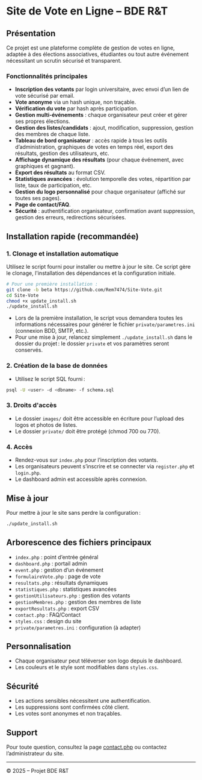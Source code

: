 # Site de Vote en Ligne – BDE R&T

## Présentation
Ce projet est une plateforme complète de gestion de votes en ligne, adaptée à des élections associatives, étudiantes ou tout autre événement nécessitant un scrutin sécurisé et transparent.

### Fonctionnalités principales
- **Inscription des votants** par login universitaire, avec envoi d’un lien de vote sécurisé par email.
- **Vote anonyme** via un hash unique, non traçable.
- **Vérification du vote** par hash après participation.
- **Gestion multi-événements** : chaque organisateur peut créer et gérer ses propres élections.
- **Gestion des listes/candidats** : ajout, modification, suppression, gestion des membres de chaque liste.
- **Tableau de bord organisateur** : accès rapide à tous les outils d’administration, graphiques de votes en temps réel, export des résultats, gestion des utilisateurs, etc.
- **Affichage dynamique des résultats** (pour chaque événement, avec graphiques et gagnant).
- **Export des résultats** au format CSV.
- **Statistiques avancées** : évolution temporelle des votes, répartition par liste, taux de participation, etc.
- **Gestion du logo personnalisé** pour chaque organisateur (affiché sur toutes ses pages).
- **Page de contact/FAQ**.
- **Sécurité** : authentification organisateur, confirmation avant suppression, gestion des erreurs, redirections sécurisées.

## Installation rapide (recommandée)

### 1. Clonage et installation automatique
Utilisez le script fourni pour installer ou mettre à jour le site. Ce script gère le clonage, l'installation des dépendances et la configuration initiale.

```bash
# Pour une première installation :
git clone -b beta https://github.com/Rem7474/Site-Vote.git
cd Site-Vote
chmod +x update_install.sh
./update_install.sh
```

- Lors de la première installation, le script vous demandera toutes les informations nécessaires pour générer le fichier `private/parametres.ini` (connexion BDD, SMTP, etc.).
- Pour une mise à jour, relancez simplement `./update_install.sh` dans le dossier du projet : le dossier `private` et vos paramètres seront conservés.

### 2. Création de la base de données
- Utilisez le script SQL fourni :
```bash
psql -U <user> -d <dbname> -f schema.sql
```

### 3. Droits d'accès
- Le dossier `images/` doit être accessible en écriture pour l’upload des logos et photos de listes.
- Le dossier `private/` doit être protégé (chmod 700 ou 770).

### 4. Accès
- Rendez-vous sur `index.php` pour l’inscription des votants.
- Les organisateurs peuvent s’inscrire et se connecter via `register.php` et `login.php`.
- Le dashboard admin est accessible après connexion.

## Mise à jour
Pour mettre à jour le site sans perdre la configuration :
```bash
./update_install.sh
```

## Arborescence des fichiers principaux
- `index.php` : point d’entrée général
- `dashboard.php` : portail admin
- `event.php` : gestion d’un événement
- `formulaireVote.php` : page de vote
- `resultats.php` : résultats dynamiques
- `statistiques.php` : statistiques avancées
- `gestionUtilisateurs.php` : gestion des votants
- `gestionMembres.php` : gestion des membres de liste
- `exportResultats.php` : export CSV
- `contact.php` : FAQ/Contact
- `styles.css` : design du site
- `private/parametres.ini` : configuration (à adapter)

## Personnalisation
- Chaque organisateur peut téléverser son logo depuis le dashboard.
- Les couleurs et le style sont modifiables dans `styles.css`.

## Sécurité
- Les actions sensibles nécessitent une authentification.
- Les suppressions sont confirmées côté client.
- Les votes sont anonymes et non traçables.

## Support
Pour toute question, consultez la page [contact.php](contact.php) ou contactez l’administrateur du site.

---

© 2025 – Projet BDE R&T
